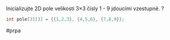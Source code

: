 Inicializujte 2D pole velikosti 3×3 čísly 1 - 9 jdoucími vzestupně.
?
~~~c
int pole[3][3] = {{1,2,3}, {4,5,6}, {7,8,9}};
~~~
#prpa
<!--SR:!2024-01-17,14,290--> 